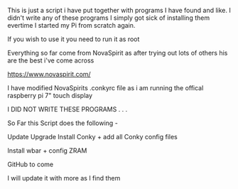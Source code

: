 This is just a script i have put together with programs I have found and like. 
I didn't write any of these programs I simply got sick of installing them 
evertime I started my Pi from scratch again.

If you wish to use it you need to run it as root

Everything so far come from NovaSpirit as after trying out lots of others 
his are the best i've come across

https://www.novaspirit.com/

I have modified NovaSpirits .conkyrc file 
as i am running the offical raspberry pi 7" touch display

I DID NOT WRITE THESE PROGRAMS . . . 

So Far this Script does the following -

Update
Upgrade 
Install Conky + add all Conky config files

Install wbar + config
ZRAM


GitHub to come

I will update it with more as I find them
